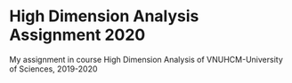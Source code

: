 # High Dimension Analysis Assignment 2020
My assignment in course High Dimension Analysis of VNUHCM-University of Sciences, 2019-2020

